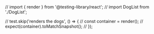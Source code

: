 // import { render } from '@testing-library/react';
// import DogList from './DogList';

// test.skip('renders the dogs', () => {
//   const container = render(<DogList dogs={[]} />);
//   expect(container).toMatchSnapshot();
// });
